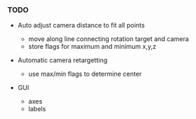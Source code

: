 ### TODO

* Auto adjust camera distance to fit all points
    * move along line connecting rotation target and camera
    * store flags for maximum and minimum x,y,z

* Automatic camera retargetting
    * use max/min flags to determine center

* GUI
    * axes
    * labels

